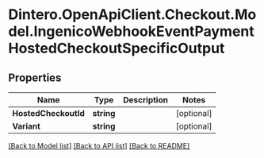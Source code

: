 # Dintero.OpenApiClient.Checkout.Model.IngenicoWebhookEventPaymentHostedCheckoutSpecificOutput

## Properties

Name | Type | Description | Notes
------------ | ------------- | ------------- | -------------
**HostedCheckoutId** | **string** |  | [optional] 
**Variant** | **string** |  | [optional] 

[[Back to Model list]](../README.md#documentation-for-models) [[Back to API list]](../README.md#documentation-for-api-endpoints) [[Back to README]](../README.md)

